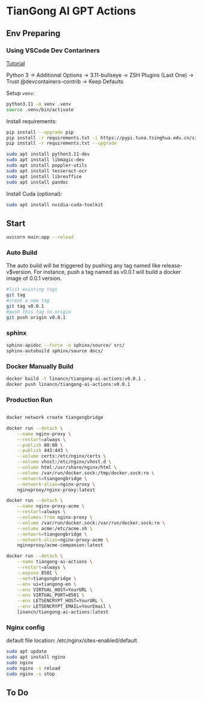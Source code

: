 
# TianGong AI GPT Actions

## Env Preparing

### Using VSCode Dev Contariners

[Tutorial](https://code.visualstudio.com/docs/devcontainers/tutorial)

Python 3 -> Additional Options -> 3.11-bullseye -> ZSH Plugins (Last One) -> Trust @devcontainers-contrib -> Keep Defaults

Setup `venv`:

```bash
python3.11 -m venv .venv
source .venv/bin/activate
```

Install requirements:

```bash
pip install --upgrade pip
pip install -r requirements.txt -i https://pypi.tuna.tsinghua.edu.cn/simple
pip install -r requirements.txt --upgrade
```

```bash
sudo apt install python3.11-dev
sudo apt install libmagic-dev
sudo apt install poppler-utils
sudo apt install tesseract-ocr
sudo apt install libreoffice
sudo apt install pandoc
```

Install Cuda (optional):

```bash
sudo apt install nvidia-cuda-toolkit
```

## Start

```bash
uvicorn main:app --reload
```

### Auto Build

The auto build will be triggered by pushing any tag named like release-v$version. For instance, push a tag named as v0.0.1 will build a docker image of 0.0.1 version.

```bash
#list existing tags
git tag
#creat a new tag
git tag v0.0.1
#push this tag to origin
git push origin v0.0.1
```

### sphinx

```bash
sphinx-apidoc --force -o sphinx/source/ src/
sphinx-autobuild sphinx/source docs/
```

### Docker Manually Build

```bash
docker build -t linancn/tiangong-ai-actions:v0.0.1 .
docker push linancn/tiangong-ai-actions:v0.0.1
```

### Production Run

```bash

docker network create tiangongbridge

docker run --detach \
    --name nginx-proxy \
    --restart=always \
    --publish 80:80 \
    --publish 443:443 \
    --volume certs:/etc/nginx/certs \
    --volume vhost:/etc/nginx/vhost.d \
    --volume html:/usr/share/nginx/html \
    --volume /var/run/docker.sock:/tmp/docker.sock:ro \
    --network=tiangongbridge \
    --network-alias=nginx-proxy \
    nginxproxy/nginx-proxy:latest

docker run --detach \
    --name nginx-proxy-acme \
    --restart=always \
    --volumes-from nginx-proxy \
    --volume /var/run/docker.sock:/var/run/docker.sock:ro \
    --volume acme:/etc/acme.sh \
    --network=tiangongbridge \
    --network-alias=nginx-proxy-acme \
    nginxproxy/acme-companion:latest

docker run --detach \
    --name tiangong-ai-actions \
    --restart=always \
    --expose 8501 \
    --net=tiangongbridge \
    --env ui=tiangong-en \
    --env VIRTUAL_HOST=YourURL \
    --env VIRTUAL_PORT=8501 \
    --env LETSENCRYPT_HOST=YourURL \
    --env LETSENCRYPT_EMAIL=YourEmail \
    linancn/tiangong-ai-actions:latest


```

### Nginx config

default file location: /etc/nginx/sites-enabled/default

```bash
sudo apt update
sudo apt install nginx
sudo nginx
sudo nginx -s reload
sudo nginx -s stop
```

## To Do
